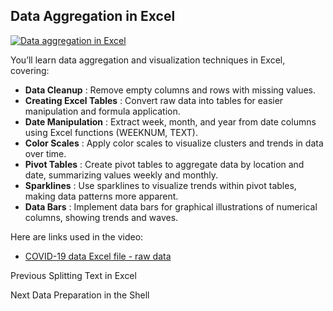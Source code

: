## Data Aggregation in Excel

[![Data aggregation in
Excel](https://i.ytimg.com/vi_webp/NkpT0dDU8Y4/sddefault.webp)](https://youtu.be/NkpT0dDU8Y4)

You’ll learn data aggregation and visualization techniques in Excel, covering:

  * **Data Cleanup** : Remove empty columns and rows with missing values.
  * **Creating Excel Tables** : Convert raw data into tables for easier manipulation and formula application.
  * **Date Manipulation** : Extract week, month, and year from date columns using Excel functions (WEEKNUM, TEXT).
  * **Color Scales** : Apply color scales to visualize clusters and trends in data over time.
  * **Pivot Tables** : Create pivot tables to aggregate data by location and date, summarizing values weekly and monthly.
  * **Sparklines** : Use sparklines to visualize trends within pivot tables, making data patterns more apparent.
  * **Data Bars** : Implement data bars for graphical illustrations of numerical columns, showing trends and waves.

Here are links used in the video:

  * [COVID-19 data Excel file - raw data](https://docs.google.com/spreadsheets/d/14HLgSmME95q--6lcBv9pUstqHL183wTd/view)

Previous Splitting Text in Excel

Next Data Preparation in the Shell

